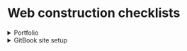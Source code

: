 # Web construction checklists



<details>

<summary>Portfolio</summary>

Adding new items to portfolio:

* [x] item in overview grid
* [x] item in dedicated section
* [x] _maybe_ dedicated page for item
* [x] cross-post item in overview grid on main site farran.gitbook.io&#x20;
* [x] check links are functional

</details>

<details>

<summary>GitBook site setup</summary>

Setting up and configuring new GitBook websites and spaces:

* [x] theme&#x20;
  * [x] dark mode automatic toggle
  * [x] light mode accent colour
  * [x] dark mode accent colour
  * [x] sidebar style
  * [x] active page highlight style
* [x] header bar links
* [x] space variants (site structure)
* [x] page hierarchy
* [x] page hierarchy parity if site has _**language**_ variant/s
* [x] check root site URL
* [x] check space URL
* [x] check URL slug for sensibility

</details>



